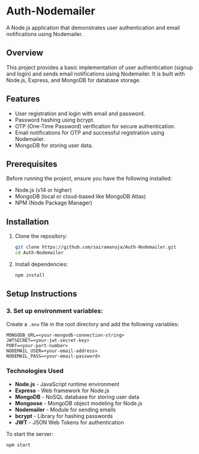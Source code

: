# Auth-Nodemailer

A Node.js application that demonstrates user authentication and email notifications using Nodemailer.

## Overview

This project provides a basic implementation of user authentication (signup and login) and sends email notifications using Nodemailer. It is built with Node.js, Express, and MongoDB for database storage.

## Features

- User registration and login with email and password.
- Password hashing using bcrypt.
- OTP (One-Time Password) verification for secure authentication.
- Email notifications for OTP and successful registration using Nodemailer.
- MongoDB for storing user data.

## Prerequisites

Before running the project, ensure you have the following installed:

- Node.js (v14 or higher)
- MongoDB (local or cloud-based like MongoDB Atlas)
- NPM (Node Package Manager)

## Installation

1. Clone the repository:
   ```bash
   git clone https://github.com/sairamanuja/Auth-Nodemailer.git
   cd Auth-Nodemailer
2. Install dependencies:
   ```bash
   npm install


## Setup Instructions

### 3. Set up environment variables:
Create a `.env` file in the root directory and add the following variables:
   ```.env
MONGODB_URL=<your-mongodb-connection-string>
JWTSECRET=<your-jwt-secret-key>
PORT=<your-port-number>
NODEMAIL_USER=<your-email-address>
NODEMAIL_PASS=<your-email-password>
```

 
### Technologies Used

- **Node.js** - JavaScript runtime environment
- **Express** - Web framework for Node.js
- **MongoDB** - NoSQL database for storing user data
- **Mongoose** - MongoDB object modeling for Node.js
- **Nodemailer** - Module for sending emails
- **bcrypt** - Library for hashing passwords
- **JWT** - JSON Web Tokens for authentication
   
To start the server:

```bash
npm start
```
 
